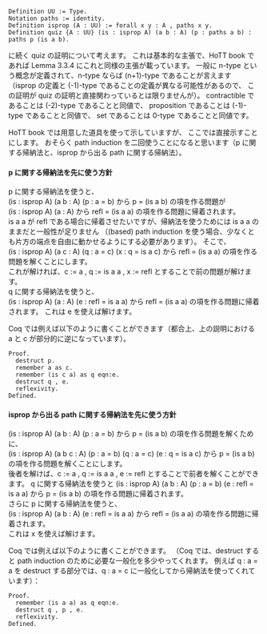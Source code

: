 ```
Definition UU := Type.
Notation paths := identity.
Definition isprop (A : UU) := forall x y : A , paths x y.
Definition quiz {A : UU} (is : isprop A) (a b : A) (p : paths a b) : paths p (is a b).
```
に続く quiz の証明について考えます。
これは基本的な主張で、HoTT book であれば Lemma 3.3.4 にこれと同様の主張が載っています。
一般に n-type という概念が定義されて、n-type ならば (n+1)-type であることが言えます
（isprop の定義と (-1)-type であることの定義が異なる可能性があるので、
この証明が quiz の証明と直接関わっているとは限りませんが）。
contractible であることは (-2)-type であることと同値で、
proposition であることは (-1)-type であることと同値で、
set であることは 0-type であることと同値です。

HoTT book では用意した道具を使って示していますが、
ここでは直接示すことにします。
おそらく path induction を二回使うことになると思います（p に関する帰納法と、isprop から出る path に関する帰納法）。

#### p に関する帰納法を先に使う方針
p に関する帰納法を使うと、  
(is : isprop A) (a b : A) (p : a = b) から p = (is a b) の項を作る問題が  
(is : isprop A) (a : A) から refl = (is a a) の項を作る問題に帰着されます。  
is a a が refl である場合に帰着させたいですが、帰納法を使うためには is a a のままだと一般性が足りません
（(based) path induction を使う場合、少なくとも片方の端点を自由に動かせるようにする必要があります）。
そこで、  
(is : isprop A) (a c : A) (q : a = c) (x : q = is a c) から refl = (is a a) の項を作る問題を解くことにします。  
これが解ければ、c := a , q := is a a , x := refl とすることで前の問題が解けます。  
q に関する帰納法を使うと、  
(is : isprop A) (a : A) (e : refl = is a a) から refl = (is a a) の項を作る問題に帰着されます。
これは e を使えば解けます。

Coq では例えば以下のように書くことができます（都合上、上の説明における a と c が部分的に逆になっています）。
```
Proof.
  destruct p.
  remember a as c.
  remember (is c a) as q eqn:e.
  destruct q , e.
  reflexivity.
Defined.
```
#### isprop から出る path に関する帰納法を先に使う方針
(is : isprop A) (a b : A) (p : a = b) から p = (is a b) の項を作る問題を解くために、  
(is : isprop A) (a b c : A) (p : a = b) (q : a = c) (e : q = is a c) から p = (is a b) の項を作る問題を解くことにします。  
後者を解けば、c := a , q := is a a , e := refl とすることで前者を解くことができます。
q に関する帰納法を使うと
(is : isprop A) (a b : A) (p : a = b) (e : refl = is a a) から p = (is a b) の項を作る問題に帰着されます。  
さらに p に関する帰納法を使うと、  
(is : isprop A) (a b : A) (e : refl = is a a) から refl = (is a a) の項を作る問題に帰着されます。  
これは x を使えば解けます。

Coq では例えば以下のように書くことができます。
（Coq では、destruct すると path induction のために必要な一般化を多少やってくれます。
例えば q : a = a を destruct する部分では、q : a = c に一般化してから帰納法を使ってくれています）：
```
Proof.
  remember (is a a) as q eqn:e.
  destruct q , p , e.
  reflexivity.
Defined.
```
